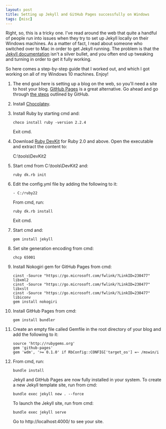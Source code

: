 ```yaml
---
layout: post
title: Setting up Jekyll and GitHub Pages successfully on Windows
tags: [misc]
---
```


Right, so, this is a tricky one. I've read around the web that quite a handful of people run into issues when they try to set up Jekyll locally on their Windows machines. As a matter of fact, I read about someone who switched over to Mac in order to get Jekyll running. The problem is that the [Jekyll documentation](https://jekyllrb.com/docs/windows/) isn't a silver bullet, and you often end up tweaking and turning in order to get it fully working.

So here comes a step-by-step guide that I worked out, and which I got working on all of my Windows 10 machines. Enjoy!

1. The end goal here is setting up a blog on the web, so you'll need a site to host your blog. [GitHub Pages](https://pages.github.com/) is a great alternative. Go ahead and go through [the steps](https://pages.github.com/) outlined by GitHub.
2. Install [Chocolatey](https://chocolatey.org/install).
3. Install Ruby by starting cmd and:

	```choco install ruby -version 2.2.4```
	
   Exit cmd.
4. Download [Ruby DevKit](http://rubyinstaller.org/downloads/) for Ruby 2.0 and above. Open the executable and extract the content to:

	C:\tools\DevKit2
	
5. Start cmd from C:\tools\DevKit2 and:
	
	```ruby dk.rb init```
	
6. Edit the config.yml file by adding the following to it:

	```- C:/ruby22```
	
   From cmd, run:
   
   ```ruby dk.rb install```
   
   Exit cmd.
7. Start cmd and:

	```gem install jekyll```

8. Set site generation encoding from cmd:

	```chcp 65001```

9. Install Nokogiri gem for GitHub Pages from cmd:

	```cinst -Source "https://go.microsoft.com/fwlink/?LinkID=230477" libxml2```
	<br/>
	```cinst -Source "https://go.microsoft.com/fwlink/?LinkID=230477" libxslt```
	<br/>
	```cinst -Source "https://go.microsoft.com/fwlink/?LinkID=230477" libiconv```
	<br/>
	```gem install nokogiri```
	
10. Install GitHub Pages from cmd:

	```gem install bundler```
	
11. Create an empty file called Gemfile in the root directory of your blog and add the following to it:

	```source 'http://rubygems.org'```
	<br/>
	```gem 'github-pages'```
	<br/>
	```gem 'wdm', '>= 0.1.0' if RbConfig::CONFIG['target_os'] =~ /mswin/i```
	
12. From cmd, run:
	
	 ```bundle install```
	 
	Jekyll and GitHub Pages are now fully installed in your system. To create a new Jekyll template site, run from cmd:
	
	```bundle exec jekyll new . --force```
	
	To launch the Jekyll site, run from cmd:
	
	```bundle exec jekyll serve```
	
	Go to http://localhost:4000/ to see your site.